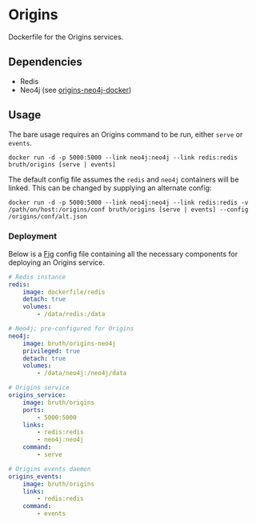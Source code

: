 # Origins

Dockerfile for the Origins services.

## Dependencies

- Redis
- Neo4j (see [origins-neo4j-docker](https://github.com/cbmi/origins-neo4j-docker/))

## Usage

The bare usage requires an Origins command to be run, either `serve` or `events`.

```
docker run -d -p 5000:5000 --link neo4j:neo4j --link redis:redis bruth/origins [serve | events]
```

The default config file assumes the `redis` and `neo4j` containers will be linked. This can be changed by supplying an alternate config:

```
docker run -d -p 5000:5000 --link neo4j:neo4j --link redis:redis -v /path/on/host:/origins/conf bruth/origins [serve | events] --config /origins/conf/alt.json
```

### Deployment

Below is a [Fig](http://fig.sh) config file containing all the necessary components for deploying an Origins service.

```yaml
# Redis instance
redis:
    image: dockerfile/redis
    detach: true
    volumes:
        - /data/redis:/data

# Neo4j; pre-configured for Origins
neo4j:
    image: bruth/origins-neo4j
    privileged: true
    detach: true
    volumes:
        - /data/neo4j:/neo4j/data

# Origins service
origins_service:
    image: bruth/origins
    ports:
        - 5000:5000
    links:
        - redis:redis
        - neo4j:neo4j
    command:
        - serve

# Origins events daemon
origins_events:
    image: bruth/origins
    links:
        - redis:redis
    command:
        - events
```
